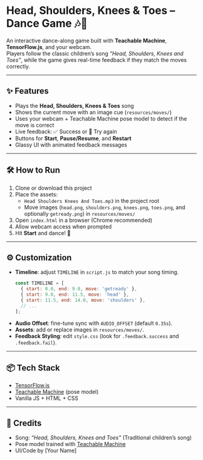 # Head, Shoulders, Knees & Toes – Dance Game 🎶🕺

An interactive dance-along game built with **Teachable Machine**, **TensorFlow.js**, and your webcam.  
Players follow the classic children’s song *“Head, Shoulders, Knees and Toes”*, while the game gives real-time feedback if they match the moves correctly.

---

## ✨ Features
- Plays the **Head, Shoulders, Knees & Toes** song  
- Shows the current move with an image cue (`resources/moves/`)  
- Uses your webcam + Teachable Machine pose model to detect if the move is correct  
- Live feedback: ✅ Success or 🔁 Try again  
- Buttons for **Start**, **Pause/Resume**, and **Restart**  
- Glassy UI with animated feedback messages  

---

## 🛠️ How to Run
1. Clone or download this project  
2. Place the assets:
   - `Head Shoulders Knees And Toes.mp3` in the project root  
   - Move images (`head.png`, `shoulders.png`, `knees.png`, `toes.png`, and optionally `getready.png`) in `resources/moves/`  
3. Open `index.html` in a browser (Chrome recommended)  
4. Allow webcam access when prompted  
5. Hit **Start** and dance! 🎉  

---

## ⚙️ Customization
- **Timeline**: adjust `TIMELINE` in `script.js` to match your song timing.  
  ```js
  const TIMELINE = [
    { start: 0.0, end: 9.0, move: 'getready' },
    { start: 9.0, end: 11.5, move: 'head' },
    { start: 11.5, end: 14.0, move: 'shoulders' },
    // ...
  ];
  ```
- **Audio Offset**: fine-tune sync with `AUDIO_OFFSET` (default `0.35s`).  
- **Assets**: add or replace images in `resources/moves/`.  
- **Feedback Styling**: edit `style.css` (look for `.feedback.success` and `.feedback.fail`).  

---

## 📦 Tech Stack
- [TensorFlow.js](https://www.tensorflow.org/js)  
- [Teachable Machine](https://teachablemachine.withgoogle.com/) (pose model)  
- Vanilla JS + HTML + CSS  

---

## 🙏 Credits
- Song: *“Head, Shoulders, Knees and Toes”* (Traditional children’s song)  
- Pose model trained with [Teachable Machine](https://teachablemachine.withgoogle.com/)  
- UI/Code by [Your Name]  
